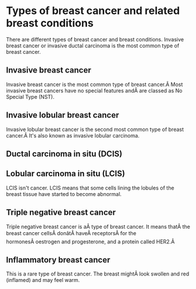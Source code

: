 # Types of breast cancer and related breast conditions

There are different types of breast cancer and breast conditions. Invasive breast cancer or invasive ductal carcinoma is the most common type of breast cancer.

## Invasive breast cancer

Invasive breast cancer is the most common type of breast cancer.Â Most invasive breast cancers have no special features andÂ are classed as No Special Type (NST).

## Invasive lobular breast cancer

Invasive lobular breast cancer is the second most common type of breast cancer.Â It's also known as invasive lobular carcinoma.

## Ductal carcinoma in situ (DCIS)

## Lobular carcinoma in situ (LCIS)

LCIS isn't cancer. LCIS means that some cells lining the lobules of the breast tissue have started to become abnormal.

## Triple negative breast cancer

Triple negative breast cancer is aÂ type of breast cancer. It means thatÂ the breast cancer cellsÂ donâtÂ haveÂ receptorsÂ for the hormonesÂ oestrogen and progesterone, and a protein called HER2.Â

## Inflammatory breast cancer

This is a rare type of breast cancer. The breast mightÂ look swollen and red (inflamed) and may feel warm.


